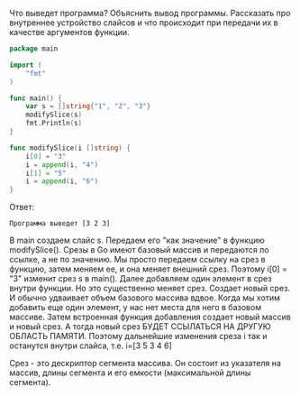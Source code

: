 Что выведет программа? Объяснить вывод программы. Рассказать про внутреннее устройство слайсов и что происходит при передачи их в качестве аргументов функции.

```go
package main

import (
	"fmt"
)

func main() {
	var s = []string{"1", "2", "3"}
	modifySlice(s)
	fmt.Println(s)
}

func modifySlice(i []string) {
	i[0] = "3"
	i = append(i, "4")
	i[1] = "5"
	i = append(i, "6")
}
```

Ответ:
```
Программа выведет [3 2 3]
```
В main создаем слайс s. Передаем его "как значение" в функцию modifySlice().
Срезы в Go имеют базовый массив и передаются по ссылке, а не по значению. Мы просто передаем ссылку на срез в функцию, затем меняем ее, и она меняет внешний срез. Поэтому i[0] = "3" изменит срез s в main().
Далее добавляем один элемент в срез внутри функции. Но это существенно меняет срез. Создает новый срез. 
И обычно удваивает объем базового массива вдвое. 
Когда мы хотим добавить еще один элемент, у нас нет места для него в базовом массиве. Затем встроенная функция добавления создает новый массив и новый срез. А тогда новый срез БУДЕТ ССЫЛАТЬСЯ НА ДРУГУЮ ОБЛАСТЬ ПАМЯТИ.
Поэтому дальнейшие изменения среза i так и останутся внутри слайса, т.е. i=[3 5 3 4 6]

Срез - это дескриптор сегмента массива. Он состоит из указателя на массив, длины сегмента и его емкости (максимальной длины сегмента).
